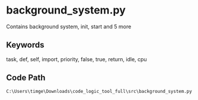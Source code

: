 # background_system.py

Contains background system, init, start and 5 more

## Keywords

task, def, self, import, priority, false, true, return, idle, cpu

## Code Path

`C:\Users\timge\Downloads\code_logic_tool_full\src\background_system.py`

